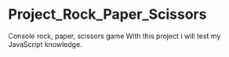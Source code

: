 # Project_Rock_Paper_Scissors

Console rock, paper, scissors game
With this project i will test my JavaScript knowledge.
